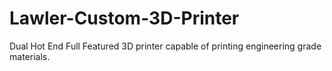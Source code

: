 # Lawler-Custom-3D-Printer
Dual Hot End Full Featured 3D printer capable of printing engineering grade materials.
